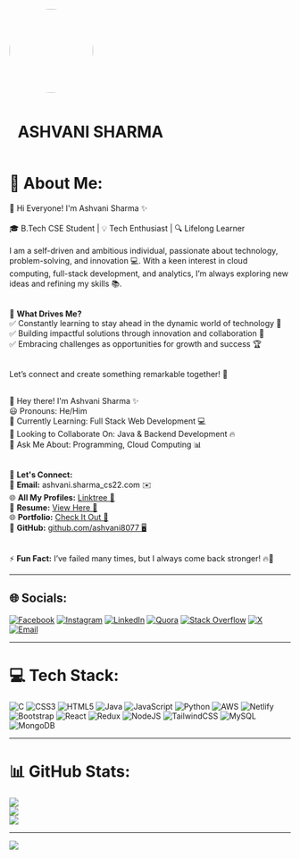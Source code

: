 <p align="left">
  <img src="https://avatars.githubusercontent.com/u/122486071?v=4" width="150" style="border-radius: 50%;">
  <h1 style="display: inline-block; vertical-align: middle; margin-left: 15px;">ASHVANI SHARMA</h1>
</p>

# 💫 About Me:
🚀 Hi Everyone! I'm Ashvani Sharma ✨<br><br>🎓 B.Tech CSE Student | 💡 Tech Enthusiast | 🔍 Lifelong Learner<br><br>
I am a self-driven and ambitious individual, passionate about technology, problem-solving, and innovation 💻. With a keen interest in cloud computing, full-stack development, and analytics, I’m always exploring new ideas and refining my skills 📚.<br><br>

🚀 **What Drives Me?**<br>
✅ Constantly learning to stay ahead in the dynamic world of technology 🔄<br>
✅ Building impactful solutions through innovation and collaboration 🌟<br>
✅ Embracing challenges as opportunities for growth and success 🏆<br><br>

Let’s connect and create something remarkable together! 🤝<br><br>

🚀 Hey there! I'm Ashvani Sharma ✨<br>
😃 Pronouns: He/Him<br>
🌱 Currently Learning: Full Stack Web Development 💻<br>
🤝 Looking to Collaborate On: Java & Backend Development 🔥<br>
💬 Ask Me About: Programming, Cloud Computing 📊<br><br>

📩 **Let's Connect:**<br>
📧 **Email:** ashvani.sharma_cs22.com ✉️<br>
🌐 **All My Profiles:** [Linktree 🔗](#)<br>
📄 **Resume:** [View Here 📝](#)<br>
🌐 **Portfolio:** [Check It Out 🎨](#)<br>
🔗 **GitHub:** [github.com/ashvani8077 🖥️](https://github.com/ashvani8077)<br><br>

⚡ **Fun Fact:** I’ve failed many times, but I always come back stronger! 🔥💪

---

## 🌐 Socials:
[![Facebook](https://img.shields.io/badge/Facebook-%231877F2.svg?logo=Facebook&logoColor=white)](https://facebook.com/AshvaniSharma) 
[![Instagram](https://img.shields.io/badge/Instagram-%23E4405F.svg?logo=Instagram&logoColor=white)](https://instagram.com/i.ashu.k) 
[![LinkedIn](https://img.shields.io/badge/LinkedIn-%230077B5.svg?logo=linkedin&logoColor=white)](https://linkedin.com/in/ashvani-sharma-280364249) 
[![Quora](https://img.shields.io/badge/Quora-%23B92B27.svg?logo=Quora&logoColor=white)](https://quora.com/profile/Babu-Ashu-Pandit) 
[![Stack Overflow](https://img.shields.io/badge/-Stackoverflow-FE7A16?logo=stack-overflow&logoColor=white)](https://stackoverflow.com/users/ashvani-sharma) 
[![X](https://img.shields.io/badge/X-black.svg?logo=X&logoColor=white)](https://x.com/AshuHathrasi) 
[![Email](https://img.shields.io/badge/Email-D14836?logo=gmail&logoColor=white)](mailto:panditashuabvp@gmail.com)

---

# 💻 Tech Stack:
![C](https://img.shields.io/badge/c-%2300599C.svg?style=for-the-badge&logo=c&logoColor=white) 
![CSS3](https://img.shields.io/badge/css3-%231572B6.svg?style=for-the-badge&logo=css3&logoColor=white) 
![HTML5](https://img.shields.io/badge/html5-%23E34F26.svg?style=for-the-badge&logo=html5&logoColor=white) 
![Java](https://img.shields.io/badge/java-%23ED8B00.svg?style=for-the-badge&logo=openjdk&logoColor=white) 
![JavaScript](https://img.shields.io/badge/javascript-%23323330.svg?style=for-the-badge&logo=javascript&logoColor=%23F7DF1E) 
![Python](https://img.shields.io/badge/python-3670A0?style=for-the-badge&logo=python&logoColor=ffdd54) 
![AWS](https://img.shields.io/badge/AWS-%23FF9900.svg?style=for-the-badge&logo=amazon-aws&logoColor=white) 
![Netlify](https://img.shields.io/badge/netlify-%23000000.svg?style=for-the-badge&logo=netlify&logoColor=#00C7B7) 
![Bootstrap](https://img.shields.io/badge/bootstrap-%238511FA.svg?style=for-the-badge&logo=bootstrap&logoColor=white) 
![React](https://img.shields.io/badge/react-%2320232a.svg?style=for-the-badge&logo=react&logoColor=%2361DAFB) 
![Redux](https://img.shields.io/badge/redux-%23593d88.svg?style=for-the-badge&logo=redux&logoColor=white) 
![NodeJS](https://img.shields.io/badge/node.js-6DA55F?style=for-the-badge&logo=node.js&logoColor=white) 
![TailwindCSS](https://img.shields.io/badge/tailwindcss-%2338B2AC.svg?style=for-the-badge&logo=tailwind-css&logoColor=white) 
![MySQL](https://img.shields.io/badge/mysql-4479A1.svg?style=for-the-badge&logo=mysql&logoColor=white) 
![MongoDB](https://img.shields.io/badge/MongoDB-%234ea94b.svg?style=for-the-badge&logo=mongodb&logoColor=white)

---

# 📊 GitHub Stats:
![](https://github-readme-stats.vercel.app/api?username=ashvani8077&theme=dark&hide_border=false&include_all_commits=false&count_private=false)<br/>
![](https://github-readme-streak-stats.herokuapp.com/?user=ashvani8077&theme=dark&hide_border=false)<br/>
![](https://github-readme-stats.vercel.app/api/top-langs/?username=ashvani8077&theme=dark&hide_border=false&include_all_commits=false&count_private=false&layout=compact)

---
[![](https://visitcount.itsvg.in/api?id=ashvani8077&icon=0&color=0)](https://visitcount.itsvg.in)
